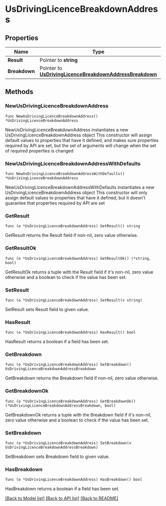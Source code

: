 # UsDrivingLicenceBreakdownAddress

## Properties

Name | Type | Description | Notes
------------ | ------------- | ------------- | -------------
**Result** | Pointer to **string** |  | [optional] 
**Breakdown** | Pointer to [**UsDrivingLicenceBreakdownAddressBreakdown**](UsDrivingLicenceBreakdownAddressBreakdown.md) |  | [optional] 

## Methods

### NewUsDrivingLicenceBreakdownAddress

`func NewUsDrivingLicenceBreakdownAddress() *UsDrivingLicenceBreakdownAddress`

NewUsDrivingLicenceBreakdownAddress instantiates a new UsDrivingLicenceBreakdownAddress object
This constructor will assign default values to properties that have it defined,
and makes sure properties required by API are set, but the set of arguments
will change when the set of required properties is changed

### NewUsDrivingLicenceBreakdownAddressWithDefaults

`func NewUsDrivingLicenceBreakdownAddressWithDefaults() *UsDrivingLicenceBreakdownAddress`

NewUsDrivingLicenceBreakdownAddressWithDefaults instantiates a new UsDrivingLicenceBreakdownAddress object
This constructor will only assign default values to properties that have it defined,
but it doesn't guarantee that properties required by API are set

### GetResult

`func (o *UsDrivingLicenceBreakdownAddress) GetResult() string`

GetResult returns the Result field if non-nil, zero value otherwise.

### GetResultOk

`func (o *UsDrivingLicenceBreakdownAddress) GetResultOk() (*string, bool)`

GetResultOk returns a tuple with the Result field if it's non-nil, zero value otherwise
and a boolean to check if the value has been set.

### SetResult

`func (o *UsDrivingLicenceBreakdownAddress) SetResult(v string)`

SetResult sets Result field to given value.

### HasResult

`func (o *UsDrivingLicenceBreakdownAddress) HasResult() bool`

HasResult returns a boolean if a field has been set.

### GetBreakdown

`func (o *UsDrivingLicenceBreakdownAddress) GetBreakdown() UsDrivingLicenceBreakdownAddressBreakdown`

GetBreakdown returns the Breakdown field if non-nil, zero value otherwise.

### GetBreakdownOk

`func (o *UsDrivingLicenceBreakdownAddress) GetBreakdownOk() (*UsDrivingLicenceBreakdownAddressBreakdown, bool)`

GetBreakdownOk returns a tuple with the Breakdown field if it's non-nil, zero value otherwise
and a boolean to check if the value has been set.

### SetBreakdown

`func (o *UsDrivingLicenceBreakdownAddress) SetBreakdown(v UsDrivingLicenceBreakdownAddressBreakdown)`

SetBreakdown sets Breakdown field to given value.

### HasBreakdown

`func (o *UsDrivingLicenceBreakdownAddress) HasBreakdown() bool`

HasBreakdown returns a boolean if a field has been set.


[[Back to Model list]](../README.md#documentation-for-models) [[Back to API list]](../README.md#documentation-for-api-endpoints) [[Back to README]](../README.md)


